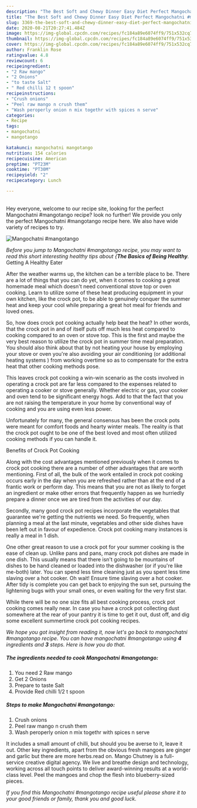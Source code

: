 ```yaml
---
description: "The Best Soft and Chewy Dinner Easy Diet Perfect Mangochatni #mangotango"
title: "The Best Soft and Chewy Dinner Easy Diet Perfect Mangochatni #mangotango"
slug: 3369-the-best-soft-and-chewy-dinner-easy-diet-perfect-mangochatni-mangotango
date: 2020-08-21T20:27:41.484Z
image: https://img-global.cpcdn.com/recipes/fc184a89e6074ff9/751x532cq70/mangochatni-mangotango-recipe-main-photo.jpg
thumbnail: https://img-global.cpcdn.com/recipes/fc184a89e6074ff9/751x532cq70/mangochatni-mangotango-recipe-main-photo.jpg
cover: https://img-global.cpcdn.com/recipes/fc184a89e6074ff9/751x532cq70/mangochatni-mangotango-recipe-main-photo.jpg
author: Franklin Rose
ratingvalue: 4.8
reviewcount: 6
recipeingredient:
- "2 Raw mango"
- "2 Onions"
- "to taste Salt"
- " Red chilli 12 t spoon"
recipeinstructions:
- "Crush onions"
- "Peel raw mango n crush them"
- "Wash peroperly onion n mix togethr with spices n serve"
categories:
- Recipe
tags:
- mangochatni
- mangotango

katakunci: mangochatni mangotango 
nutrition: 154 calories
recipecuisine: American
preptime: "PT23M"
cooktime: "PT30M"
recipeyield: "2"
recipecategory: Lunch

---
```

<br>
Hey everyone, welcome to our recipe site, looking for the perfect Mangochatni #mangotango recipe? look no further! We provide you only the perfect Mangochatni #mangotango recipe here. We also have wide variety of recipes to try.
<br>


![Mangochatni #mangotango](https://img-global.cpcdn.com/recipes/fc184a89e6074ff9/751x532cq70/mangochatni-mangotango-recipe-main-photo.jpg)

<i>Before you jump to Mangochatni #mangotango recipe, you may want to read this short interesting healthy tips about {<strong>The Basics of Being Healthy</strong>.</i>
Getting A Healthy Eater


After the weather warms up, the kitchen can be a terrible place to be. There are a lot of things that you can do yet, when it comes to cooking a great homemade meal which doesn't need conventional stove top or oven cooking. Learn to utilize some of these heat producing equipment in your own kitchen, like the crock pot, to be able to genuinely conquer the summer heat and keep your cool while preparing a great hot meal for friends and loved ones.

So, how does crock pot cooking actually help beat the heat? In other words, that the crock pot in and of itself puts off much less heat compared to cooking compared to an oven or stove top. This is the first and maybe the very best reason to utilize the crock pot in summer time meal preparation. You should also think about that by not heating your house by employing your stove or oven you're also avoiding your air conditioning (or additional heating systems ) from working overtime so as to compensate for the extra heat that other cooking methods pose.

This leaves crock pot cooking a win-win scenario as the costs involved in operating a crock pot are far less compared to the expenses related to operating a cooker or stove generally. Whether electric or gas, your cooker and oven tend to be significant energy hogs. Add to that the fact that you are not raising the temperature in your home by conventional way of cooking and you are using even less power.

Unfortunately for many, the general consensus has been the crock pots were meant for comfort foods and hearty winter meals.  The reality is that the crock pot ought to be one of the best loved and most often utilized cooking methods if you can handle it.  

Benefits of Crock Pot Cooking

Along with the cost advantages mentioned previously when it comes to crock pot cooking there are a number of other advantages that are worth mentioning. First of all, the bulk of the work entailed in crock pot cooking occurs early in the day when you are refreshed rather than at the end of a frantic work or perform day. This means that you are not as likely to forget an ingredient or make other errors that frequently happen as we hurriedly prepare a dinner once we are tired from the activities of our day.

Secondly, many good crock pot recipes incorporate the vegetables that guarantee we're getting the nutrients we need. So frequently, when planning a meal at the last minute, vegetables and other side dishes have been left out in favour of expedience. Crock pot cooking many instances is really a meal in 1 dish.

One other great reason to use a crock pot for your summer cooking is the ease of clean up.  Unlike pans and pans, many crock pot dishes are made in one dish. This usually means that there isn't going to be mountains of dishes to be hand cleaned or loaded into the dishwasher (or if you're like me-both) later. You can spend less time cleaning just as you spent less time slaving over a hot cooker. Oh wait! Ensure time slaving over a hot cooker. After tidy is complete you can get back to enjoying the sun set, pursuing the lightening bugs with your small ones, or even waiting for the very first star.

While there will be no one size fits all best cooking process, crock pot cooking comes really near. In case you have a crock pot collecting dust somewhere at the rear of your pantry it is time to get it out, dust off, and dig some excellent summertime crock pot cooking recipes.


<i>We hope you got insight from reading it, now let's go back to mangochatni #mangotango recipe. You can have mangochatni #mangotango using <strong>4</strong> ingredients and <strong>3</strong> steps. Here is how you do that.
</i>

##### The ingredients needed to cook Mangochatni #mangotango:

1. You need 2 Raw mango
1. Get 2 Onions
1. Prepare to taste Salt
1. Provide  Red chilli 1/2 t spoon


##### Steps to make Mangochatni #mangotango:

1. Crush onions
1. Peel raw mango n crush them
1. Wash peroperly onion n mix togethr with spices n serve


It includes a small amount of chilli, but should you be averse to it, leave it out. Other key ingredients, apart from the obvious fresh mangoes are ginger and garlic but there are more herbs.read on. Mango Chutney is a full-service creative digital agency. We live and breathe design and technology, working across all touch points to deliver award-winning results at a world-class level. Peel the mangoes and chop the flesh into blueberry-sized pieces. 

<i>If you find this Mangochatni #mangotango recipe useful please share it to your good friends or family, thank you and good luck.</i>
